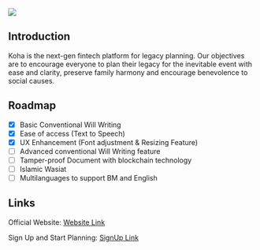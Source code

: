 <img src="https://user-images.githubusercontent.com/31230290/134104793-30211194-2e77-45c2-a344-8399985fa065.png">


## Introduction
Koha is the next-gen fintech platform for legacy planning. Our objectives are to encourage everyone to plan their legacy for the inevitable event with ease and clarity, preserve family harmony and encourage benevolence to social causes.

## Roadmap
- [x] Basic Conventional Will Writing
- [x] Ease of access (Text to Speech)
- [x] UX Enhancement (Font adjustment & Resizing Feature)
- [ ] Advanced conventional Will Writing feature 
- [ ] Tamper-proof Document with blockchain technology
- [ ] Islamic Wasiat
- [ ] Multilanguages to support BM and English

## Links
Official Website: 
[Website Link](https://koha.digital/)

Sign Up and Start Planning: 
[SignUp Link](https://app.koha.digital/)

